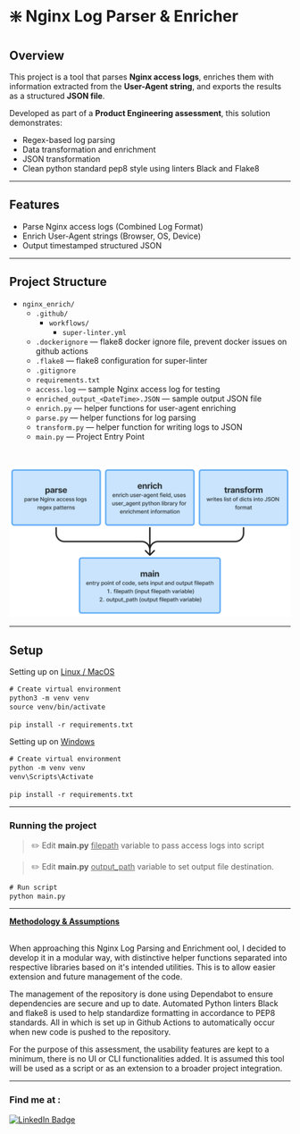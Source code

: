 # ❇️ Nginx Log Parser & Enricher

## Overview
This project is a tool that parses **Nginx access logs**, enriches them with information extracted from the **User-Agent string**, and exports the results as a structured **JSON file**.

Developed as part of a **Product Engineering assessment**, this solution demonstrates:
- Regex-based log parsing
- Data transformation and enrichment
- JSON transformation
- Clean python standard pep8 style using linters Black and Flake8

---

## Features
- Parse Nginx access logs (Combined Log Format)
- Enrich User-Agent strings (Browser, OS, Device)
- Output timestamped structured JSON
---

## Project Structure
- `nginx_enrich/`
  - `.github/`
    - `workflows/`
      - `super-linter.yml` 
  - `.dockerignore` — flake8 docker ignore file, prevent docker issues on github actions
  - `.flake8`  — flake8 configuration for super-linter
  - `.gitignore`
  - `requirements.txt`
  - `access.log` — sample Nginx access log for testing
  - `enriched_output_<DateTime>.JSON` — sample output JSON file
  - `enrich.py` — helper functions for user-agent enriching
  - `parse.py` — helper functions for log parsing 
  - `transform.py` — helper function for writing logs to JSON
  - `main.py` — Project Entry Point
<br>

![Alt text](project_diagram.png "project diagram")


---
## Setup
Setting up on <ins>Linux / MacOS</ins>
```
# Create virtual environment
python3 -m venv venv
source venv/bin/activate

pip install -r requirements.txt
```

Setting up on <ins>Windows</ins>
```
# Create virtual environment
python -m venv venv
venv\Scripts\Activate

pip install -r requirements.txt
```
---

### Running the project

> ✏️ Edit **main.py** <ins>filepath</ins> variable to pass access logs 
> into script 

> ✏️ Edit **main.py** <ins>output_path</ins> variable to set output file 
> destination.

```
# Run script
python main.py
```

---
<ins>**Methodology & Assumptions**</ins> <br><br>

When approaching this Nginx Log Parsing and Enrichment ool, I decided to develop it in a
modular way, with distinctive helper functions separated into
respective libraries based on it's intended utilities. This is to allow easier extension and 
future management of the code.

The management of the repository is done using Dependabot to ensure dependencies are
secure and up to date. Automated Python linters Black and flake8 is used to help standardize formatting in accordance
to PEP8 standards. All in which is set up in Github Actions to automatically occur when new code is pushed
to the repository.

For the purpose of this assessment, the usability features are kept to a minimum, there is no UI or CLI functionalities 
added. It is assumed this tool will be used as a script or as an extension to a broader project integration.

---

### Find me at :
<div id="badges">
  <a href="https://www.linkedin.com/in/jonathantok">
    <img src="https://img.shields.io/badge/LinkedIn-blue?style=for-the-badge&logo=linkedin&logoColor=white" alt="LinkedIn Badge"/>
  </a>
</div>
